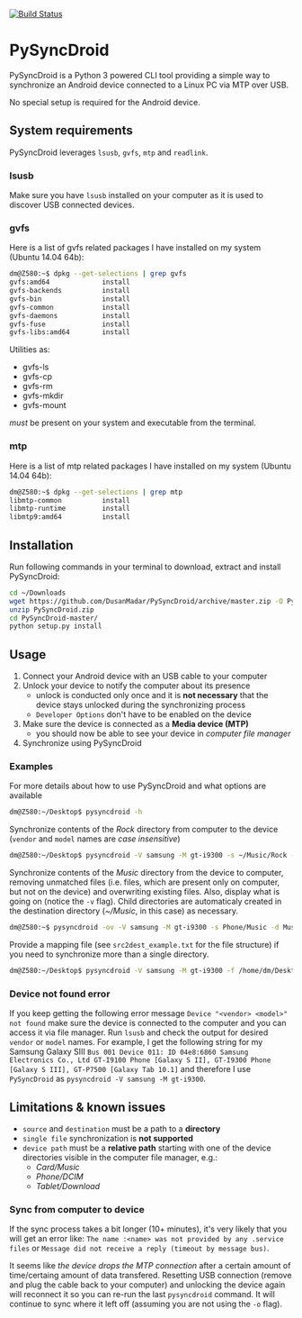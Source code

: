 [![Build Status](https://travis-ci.org/DusanMadar/PySyncDroid.svg?branch=master)](https://travis-ci.org/DusanMadar/PySyncDroid)

# PySyncDroid
PySyncDroid is a Python 3 powered CLI tool providing a simple way to synchronize an Android device connected to a Linux PC via MTP over USB.

No special setup is required for the Android device.

## System requirements
PySyncDroid leverages `lsusb`, `gvfs`, `mtp` and `readlink`.

### lsusb
Make sure you have `lsusb` installed on your computer as it is used to discover USB connected devices.

### gvfs
Here is a list of gvfs related packages I have installed on my system (Ubuntu 14.04 64b):
``` bash
dm@Z580:~$ dpkg --get-selections | grep gvfs
gvfs:amd64             install
gvfs-backends          install
gvfs-bin               install
gvfs-common            install
gvfs-daemons           install
gvfs-fuse              install
gvfs-libs:amd64        install
```
Utilities as:
 * gvfs-ls
 * gvfs-cp
 * gvfs-rm
 * gvfs-mkdir
 * gvfs-mount

*must* be present on your system and executable from the terminal.

### mtp
Here is a list of mtp related packages I have installed on my system (Ubuntu 14.04 64b):
``` bash
dm@Z580:~$ dpkg --get-selections | grep mtp
libmtp-common          install
libmtp-runtime         install
libmtp9:amd64          install
```

## Installation
Run following commands in your terminal to download, extract and install PySyncDroid:
``` bash
cd ~/Downloads
wget https://github.com/DusanMadar/PySyncDroid/archive/master.zip -O PySyncDroid.zip
unzip PySyncDroid.zip
cd PySyncDroid-master/
python setup.py install
```
## Usage
1. Connect your Android device with an USB cable to your computer
2. Unlock your device to notify the computer about its presence
    * unlock is conducted only once and it is **not necessary** that the device stays unlocked during the synchronizing process
    * `Developer Options` don't have to be enabled on the device
3. Make sure the device is connected as a **Media device (MTP)**
   * you should now be able to see your device in *computer file manager*
4. Synchronize using PySyncDroid

### Examples
For more details about how to use PySyncDroid and what options are available
``` bash
dm@Z580:~/Desktop$ pysyncdroid -h
```
Synchronize contents of the *Rock* directory from computer to the device (`vendor` and `model` names are *case insensitive*)
``` bash
dm@Z580:~/Desktop$ pysyncdroid -V samsung -M gt-i9300 -s ~/Music/Rock -d Card/Music/Rock
```
Synchronize contents of the *Music* directory from the device to computer, removing unmatched files (i.e. files, which are present only on computer, but not on the device) and overwriting existing files. Also, display what is going on (notice the `-v` flag).
Child directories are automaticaly created in the destination directory (*~/Music*, in this case) as necessary.
``` bash
dm@Z580:~$ pysyncdroid -ov -V samsung -M gt-i9300 -s Phone/Music -d Music -u remove
```

Provide a mapping file (see `src2dest_example.txt` for the file structure) if you need to synchronize more than a single directory.
``` bash
dm@Z580:~/Desktop$ pysyncdroid -V samsung -M gt-i9300 -f /home/dm/Desktop/src2dest_example.txt -v
```

### Device not found error
If you keep getting the following error message `Device "<vendor> <model>" not found` make sure the device is connected to the computer and you can access it via file manager.
Run `lsusb` and check the output for desired `vendor` or `model` names. For example, I get the following string for my Samsung Galaxy SIII `Bus 001 Device 011: ID 04e8:6860 Samsung Electronics Co., Ltd GT-I9100 Phone [Galaxy S II], GT-I9300 Phone [Galaxy S III], GT-P7500 [Galaxy Tab 10.1]` and therefore I use `PySyncDroid` as `pysyncdroid -V samsung -M gt-i9300`.

## Limitations & known issues
* `source` and `destination` must be a path to a **directory**
* `single file` synchronization is **not supported**
* `device path` must be a **relative path** starting with one of the device directories visible in the computer file manager, e.g.:
    * *Card/Music*
    * *Phone/DCIM*
    * *Tablet/Download*

### Sync from computer to device
If the sync process takes a bit longer (10+ minutes), it's very likely that you will get an error like:
`The name :<name> was not provided by any .service files` or `Message did not receive a reply (timeout by message bus)`.

It seems like *the device drops the MTP connection* after a certain amount of time/certaing amount of data transfered. Resetting USB connection (remove and plug the cable back to your computer) and unlocking the device again will reconnect it so you can re-run the last `pysyncdroid` command. It will continue to sync where it left off (assuming you are not using the `-o` flag).
